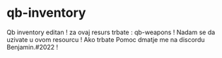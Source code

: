 # qb-inventory
Qb inventory editan ! za ovaj resurs trbate : qb-weapons ! Nadam se da uzivate u ovom resourcu ! Ako trbate Pomoc dmatje me na discordu Benjamin.#2022 !
